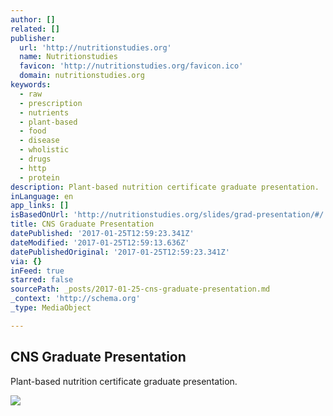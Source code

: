 ```yaml
---
author: []
related: []
publisher:
  url: 'http://nutritionstudies.org'
  name: Nutritionstudies
  favicon: 'http://nutritionstudies.org/favicon.ico'
  domain: nutritionstudies.org
keywords:
  - raw
  - prescription
  - nutrients
  - plant-based
  - food
  - disease
  - wholistic
  - drugs
  - http
  - protein
description: Plant-based nutrition certificate graduate presentation.
inLanguage: en
app_links: []
isBasedOnUrl: 'http://nutritionstudies.org/slides/grad-presentation/#/'
title: CNS Graduate Presentation
datePublished: '2017-01-25T12:59:23.341Z'
dateModified: '2017-01-25T12:59:13.636Z'
datePublishedOriginal: '2017-01-25T12:59:23.341Z'
via: {}
inFeed: true
starred: false
sourcePath: _posts/2017-01-25-cns-graduate-presentation.md
_context: 'http://schema.org'
_type: MediaObject

---
```

<article style=""><h1>CNS Graduate Presentation</h1><p>Plant-based nutrition certificate graduate presentation.</p><img src="http://nutritionstudies.org/slides/grad-presentation/images/grad-presentation-death-rate-chart.png" /></article>